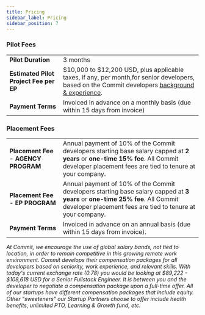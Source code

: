 ```yaml
---
title: Pricing
sidebar_label: Pricing
sidebar_position: 7
---
```


### Pilot Fees
|  |  |
|--|--|
|**Pilot Duration**|3 months|
|**Estimated Pilot Project Fee per EP**| $10,000 to $12,200 USD, plus applicable taxes, if any, per month,for senior developers, based on the Commit developers [background & experience](https://docs.google.com/spreadsheets/d/131XZCEb8LoXqy79WWrhCX4sBnGhCM1nAIz4feFZJsEo/edit#gid=0).|
|**Payment Terms**|Invoiced in advance on a monthly basis (due within 15 days from invoice)|

### Placement Fees
  
|  |  |
|--|--|
|**Placement Fee - AGENCY PROGRAM**|Annual payment of 10% of the Commit developers starting base salary capped at **2 years** or **one-time 15% fee**. All Commit developer placement fees are tied to tenure at your company.|
|**Placement Fee - EP PROGRAM**|Annual payment of 10% of the Commit developers starting base salary capped at **3 years** or **one-time 25% fee**. All Commit developer placement fees are tied to tenure at your company.|
|**Payment Terms**|Invoiced in advance on an annual basis (due within 15 days from invoice).|

*At Commit, we encourage the use of global salary bands, not tied to location, in order to remain competitive in this growing remote work environment. Commit develops their compensation packages for all developers based on seniority, work experience, and relevant skills. With today's current exchange rate (0.78) you would be looking at $89,222 - $108,618 USD for a Senior Fullstack Engineer. It is between you and the developer to negotiate a compensation package upon a full-time offer. All of our startups have different compensation packages that include equity. Other "sweeteners" our Startup Partners choose to offer include health benefits, unlimited PTO, Learning & Growth fund, etc.*
